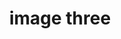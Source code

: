 ---
title: 'image three'
description: 'this is the third image'
credit: 'Sky Funk'
style: 'French Country'
project: 'North Pender Retreat'
type: 'photo'
pathToImage: '/gallery/3.jpg'
...
